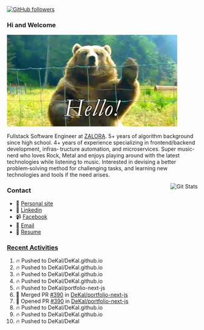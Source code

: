 [![GitHub followers](https://img.shields.io/github/followers/DeKal?label=Follow%20at%20GitHub&style=for-the-badge)](https://github.com/DeKal)

### Hi and Welcome 
<img src="https://github.com/DeKal/DeKal/blob/master/images/bear_hi.gif?raw=true" width="450px">

Fullstack Software Engineer at [ZALORA](https://github.com/zalora/). 5+ years of algorithm background since high school. 4+ years of experience specializing in frontend/backend development, infras‐ tructure automation, and microservices. Super music‐nerd who loves Rock, Metal and enjoys playing around with the latest technologies while listening to music. Interested in devising a better problem‐solving method for challenging tasks, and learning new technologies and tools if the need arises.


<a href="https://phatho-folio.now.sh/"><img alt="Git Stats" src="https://github-readme-stats.vercel.app/api?username=DeKal&show_icons=true&theme=merko&count_private=true" align="right" height="190" /></a>


### Contact

- 💬 [Personal site](https://phatho-folio.now.sh/)
- 🔗 [Linkedin](https://www.linkedin.com/in/phat-ho/)
- 📹 [Facebook](https://www.facebook.com/dekal.dev)
- 📧 <a href="mailto:hohuuphat22@gmail.com">Email</a>
- 📄 <a id="raw-url" href="https://raw.githubusercontent.com/DeKal/DeKal/master/cv/dekal.pdf">Resume</a>


### [Recent Activities](https://github.com/DeKal/github-activity-readme)
<!--START_SECTION:activity-->
1. 🔥 Pushed to DeKal/DeKal.github.io
2. 🔥 Pushed to DeKal/DeKal.github.io
3. 🔥 Pushed to DeKal/DeKal.github.io
4. 🔥 Pushed to DeKal/DeKal.github.io
5. 🔥 Pushed to DeKal/portfolio-next-js
6. 🎉 Merged PR [#390](https://github.com/DeKal/portfolio-next-js/pull/390) in [DeKal/portfolio-next-js](https://github.com/DeKal/portfolio-next-js)
7. 💪 Opened PR [#390](https://github.com/DeKal/portfolio-next-js/pull/390) in [DeKal/portfolio-next-js](https://github.com/DeKal/portfolio-next-js)
8. 🔥 Pushed to DeKal/DeKal.github.io
9. 🔥 Pushed to DeKal/DeKal.github.io
10. 🔥 Pushed to DeKal/DeKal
<!--END_SECTION:activity-->